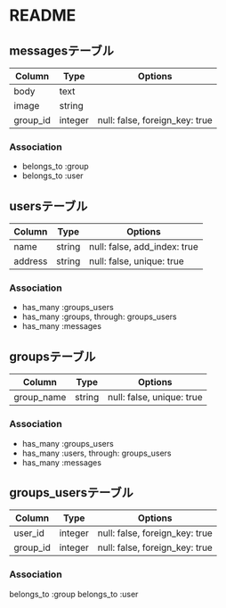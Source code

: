 # README

## messagesテーブル

|Column|Type|Options|
|------|----|-------|
|body|text|
|image|string|
|group_id|integer|null: false, foreign_key: true|

### Association
- belongs_to :group
- belongs_to :user

## usersテーブル
|Column|Type|Options|
|------|----|-------|
|name|string|null: false, add_index: true|
|address|string|null: false, unique: true|

### Association
- has_many :groups_users
- has_many :groups, through: groups_users
- has_many :messages

## groupsテーブル
|Column|Type|Options|
|------|----|-------|
|group_name|string|null: false, unique: true|

### Association
- has_many :groups_users
- has_many :users, through: groups_users
- has_many :messages

## groups_usersテーブル
|Column|Type|Options|
|------|----|-------|
|user_id|integer|null: false, foreign_key: true|
|group_id|integer|null: false, foreign_key: true|

### Association
belongs_to :group
belongs_to :user